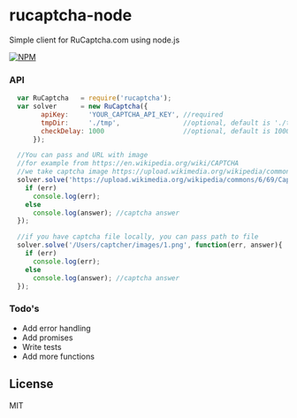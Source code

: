 # rucaptcha-node
Simple client for RuCaptcha.com using node.js

[![NPM](https://nodei.co/npm/rucaptcha.png?downloads=true&downloadRank=true&stars=true)](https://nodei.co/npm/rucaptcha/)

### API

```js
  var RuCaptcha   = require('rucaptcha');
  var solver      = new RuCaptcha({
        apiKey:     'YOUR_CAPTCHA_API_KEY', //required
        tmpDir:     './tmp',                //optional, default is './tmp'
        checkDelay: 1000                    //optional, default is 1000 - interval between captcha checks
      });

  //You can pass and URL with image
  //for example from https://en.wikipedia.org/wiki/CAPTCHA
  //we take captcha image https://upload.wikimedia.org/wikipedia/commons/6/69/Captcha.jpg
  solver.solve('https://upload.wikimedia.org/wikipedia/commons/6/69/Captcha.jpg', function(err, answer){
    if (err)
      console.log(err);
    else
      console.log(answer); //captcha answer
  });

  //if you have captcha file locally, you can pass path to file
  solver.solve('/Users/captcher/images/1.png', function(err, answer){
    if (err)
      console.log(err);
    else
      console.log(answer); //captcha answer
  });
```

### Todo's

 - Add error handling
 - Add promises
 - Write tests
 - Add more functions

License
----

MIT
